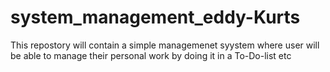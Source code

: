 # system_management_eddy-Kurts
This repostory will contain a simple managemenet syystem where user will be able to manage their personal work by doing it in a To-Do-list  etc
